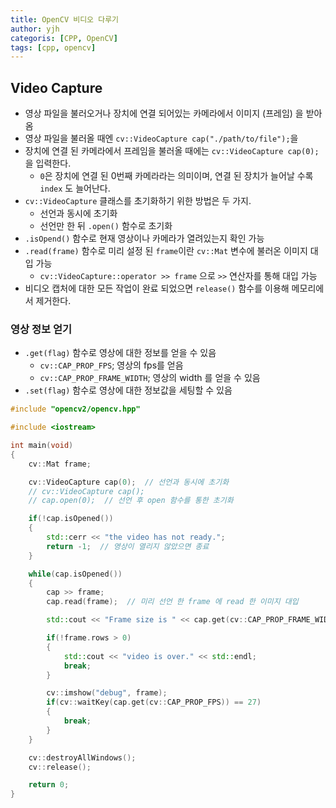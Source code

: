 ```yaml
---
title: OpenCV 비디오 다루기
author: yjh
categoris: [CPP, OpenCV]
tags: [cpp, opencv]
---
```


## Video Capture

- 영상 파일을 불러오거나 장치에 연결 되어있는 카메라에서 이미지 (프레임) 을 받아옴
- 영상 파일을 불러올 때엔 `cv::VideoCapture cap("./path/to/file");`을
- 장치에 연결 된 카메라에서 프레임을 불러올 때에는 `cv::VideoCapture cap(0);`을 입력한다.
  - `0`은 장치에 연결 된 0번째 카메라라는 의미이며, 연결 된 장치가 늘어날 수록 `index` 도 늘어난다.
- `cv::VideoCapture` 클래스를 초기화하기 위한 방법은 두 가지.
  - 선언과 동시에 초기화
  - 선언만 한 뒤 `.open()` 함수로 초기화
- `.isOpend()` 함수로 현재 영상이나 카메라가 열려있는지 확인 가능
- `.read(frame)` 함수로 미리 설정 된 `frame`이란 `cv::Mat` 변수에 불러온 이미지 대입 가능
  - `cv::VideoCapture::operator >> frame` 으로 `>>` 연산자를 통해 대입 가능
- 비디오 캡처에 대한 모든 작업이 완료 되었으면 `release()` 함수를 이용해 메모리에서 제거한다.

### 영상 정보 얻기

- `.get(flag)` 함수로 영상에 대한 정보를 얻을 수 있음
  - `cv::CAP_PROP_FPS`; 영상의 fps를 얻음
  - `cv::CAP_PROP_FRAME_WIDTH`; 영상의 width 를 얻을 수 있음
- `.set(flag)` 함수로 영상에 대한 정보값을 세팅할 수 있음

```cpp
#include "opencv2/opencv.hpp"

#include <iostream>

int main(void)
{
    cv::Mat frame;

    cv::VideoCapture cap(0);  // 선언과 동시에 초기화
    // cv::VideoCapture cap();
    // cap.open(0);  // 선언 후 open 함수를 통한 초기화

    if(!cap.isOpened())
    {
        std::cerr << "the video has not ready.";
        return -1;  // 영상이 열리지 않았으면 종료
    }

    while(cap.isOpened())
    {
        cap >> frame;
        cap.read(frame);  // 미리 선언 한 frame 에 read 한 이미지 대입

        std::cout << "Frame size is " << cap.get(cv::CAP_PROP_FRAME_WIDTH) << ", " << cap.get(cv::CAP_PROP_FRAME_HEIGHT) << std::endl;

        if(!frame.rows > 0)
        {
            std::cout << "video is over." << std::endl;
            break;
        }

        cv::imshow("debug", frame);
        if(cv::waitKey(cap.get(cv::CAP_PROP_FPS)) == 27)
        {
            break;
        }
    }

    cv::destroyAllWindows();
    cv::release();

    return 0;
}
```
